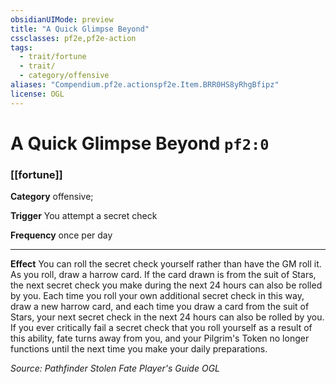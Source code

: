 ```yaml
---
obsidianUIMode: preview
title: "A Quick Glimpse Beyond"
cssclasses: pf2e,pf2e-action
tags:
  - trait/fortune
  - trait/
  - category/offensive
aliases: "Compendium.pf2e.actionspf2e.Item.BRR0HS8yRhgBfipz"
license: OGL
---
```

# A Quick Glimpse Beyond `pf2:0`

### [[fortune]]

**Category** offensive; 




**Trigger** You attempt a secret check

**Frequency** once per day

* * *

**Effect** You can roll the secret check yourself rather than have the GM roll it. As you roll, draw a harrow card. If the card drawn is from the suit of Stars, the next secret check you make during the next 24 hours can also be rolled by you. Each time you roll your own additional secret check in this way, draw a new harrow card, and each time you draw a card from the suit of Stars, your next secret check in the next 24 hours can also be rolled by you. If you ever critically fail a secret check that you roll yourself as a result of this ability, fate turns away from you, and your Pilgrim's Token no longer functions until the next time you make your daily preparations.

*Source: Pathfinder Stolen Fate Player's Guide*
*OGL*